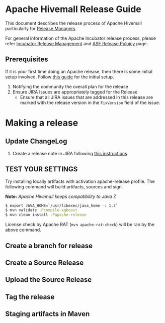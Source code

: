 <!--
  Licensed to the Apache Software Foundation (ASF) under one
  or more contributor license agreements.  See the NOTICE file
  distributed with this work for additional information
  regarding copyright ownership.  The ASF licenses this file
  to you under the Apache License, Version 2.0 (the
  "License"); you may not use this file except in compliance
  with the License.  You may obtain a copy of the License at

    http://www.apache.org/licenses/LICENSE-2.0

  Unless required by applicable law or agreed to in writing,
  software distributed under the License is distributed on an
  "AS IS" BASIS, WITHOUT WARRANTIES OR CONDITIONS OF ANY
  KIND, either express or implied.  See the License for the
  specific language governing permissions and limitations
  under the License.
-->

<!-- toc -->

# Apache Hivemall Release Guide

This document describes the release process of Apache Hivemall particularly for [Release Managers](http://incubator.apache.org/guides/releasemanagement.html#glossary-release-manager).

For general information of the Apache Incubator release process, please refer [Incubator Release Management](http://incubator.apache.org/guides/releasemanagement.html) and [ASF Release Poloicy](http://www.apache.org/dev/#releases) page.

## Prerequisites

If it is your first time doing an Apache release, then there is some initial setup involved. Follow [this guide](./release-setup.html) for the initial setup.

1. Notifying the community the overall plan for the release
2. Ensure JIRA Issues are appropriately tagged for the Release 
	- Ensure that all JIRA issues that are addressed in this release are marked with the release version in the `FixVersion` field of the issue.

# Making a release

## Update ChangeLog

1. Create a release note in JIRA following [this instructions](https://confluence.atlassian.com/adminjiraserver071/creating-release-notes-802592502.html).

## TEST YOUR SETTINGS

Try installing locally artifacts with activation apache-release profile. The following command will build artifacts, sources and sign. 

**Note:** _Apache Hivemall keeps compatibility to Java 7._

```sh
$ export JAVA_HOME=`/usr/libexec/java_home -v 1.7`
$ mvn validate -Pcompile-xgboost
$ mvn clean install -Papache-release
```

License check by Apache RAT (`mvn apache-rat:check`) will be ran by the above command.


## Create a branch for release

## Create a Source Release

## Upload the Source Release

## Tag the release

## Staging artifacts in Maven
